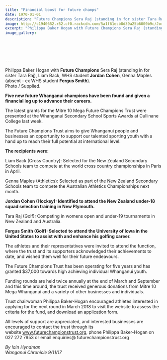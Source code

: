 ```yaml
---
title: "Financial boost for future champs"
date: 1970-01-01
description: "Future Champions Sera Raj (standing in for sister Tara Raj), Liam Back, WHS student Jordan Cohen, Genna Maples (absent - ex WHS student Fergus Smith)..."
image: http://c1940652.r52.cf0.rackcdn.com/5a1f61ecb8d39a25b6000b9c/Jordan-Cohen-Future-Champs-chron-9-nov.jpg
excerpt: "Philippa Baker Hogan with Future Champions Sera Raj (standing in for sister Tara Raj), Liam Back, WHS student Jordan Cohen, Genna Maples (absent - ex WHS student Fergus Smith)."
image_gallery:
    
    
    
    
    
---
```


<p><span>Philippa Baker Hogan with <strong>Future Champions</strong> Sera Raj (standing in for sister Tara Raj), Liam Back, WHS student<strong> Jordan Cohen</strong>, Genna Maples (absent - ex WHS student&nbsp;<strong>Fergus Smith</strong>).<br />Photo / Supplied.</span></p>
<p class="element element-paragraph"><strong>Five new future Whanganui champions have been found and given a financial leg up to advance their careers.</strong></p>
<p class="element element-paragraph">The latest grants for the Mitre 10 Mega Future Champions Trust were presented at the Whanganui Secondary School Sports Awards at Cullinane College last week.</p>
<p class="element element-paragraph">The Future Champions Trust aims to give Whanganui people and businesses an opportunity to support our talented sporting youth with a hand up to reach their full potential at international level.</p>
<p class="element element-paragraph"><strong>The recipients were:</strong></p>
<p class="element element-paragraph">Liam Back (Cross Country): Selected for the New Zealand Secondary Schools team to compete at the world cross country championships in Paris in April.</p>
<p class="element element-paragraph">Genna Maples (Athletics): Selected as part of the New Zealand Secondary Schools team to compete the Australian Athletics Championships next month.</p>
<p class="element element-paragraph"><strong>Jordan Cohen (Hockey): Identified to attend the New Zealand under-18 squad selection training in New Plymouth.</strong></p>
<p class="element element-paragraph">Tara Raj (Golf): Competing in womens open and under-19 tournaments in New Zealand and Australia.</p>
<p class="element element-paragraph"><strong>Fergus Smith (Golf): Selected to attend the University of Iowa in the United States to assist with and enhance his golfing career.</strong></p>
<p class="element element-paragraph">The athletes and their representatives were invited to attend the function, where the trust and its supporters acknowledged their achievements to date, and wished them well for their future endeavours.</p>
<p class="element element-paragraph">The Future Champions Trust has been operating for five years and has granted $37,000 towards high achieving individual Whanganui youth.</p>
<p class="element element-paragraph">Funding rounds are held twice annually at the end of March and September and this time around, the trust received generous donations from Mitre 10 Mega Whanganui and a variety of other businesses and individuals.</p>
<p class="element element-paragraph">Trust chairwoman Philippa Baker-Hogan encouraged athletes interested in applying for the next round in March 2018 to visit the website to assess the criteria for the fund, and download an application form.</p>
<p class="element element-paragraph">All levels of support are appreciated, and interested businesses are encouraged to contact the trust through its website&nbsp;<a href="https://www.futurechampionstrust.org/" target="_blank">www.futurechampionstrust.org</a>, phone Philippa Baker-Hogan on 027 272 7953 or email enquiries@ futurechampionstrust.org</p>
<p class="element element-paragraph"><em>By&nbsp;Iain Hyndman<br />Wanganui Chronicle 9/11/17</em></p>

